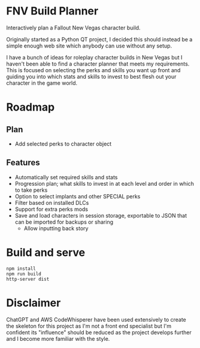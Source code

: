 # FNV Build Planner

Interactively plan a Fallout New Vegas character build. 

Originally started as a Python QT project, I decided this should instead be a simple enough web site which anybody can use without any setup.

I have a bunch of ideas for roleplay character builds in New Vegas but I haven't been able to find a character planner that meets my requirements. This is focused on selecting the perks and skills you want up front and guiding you into which stats and skills to invest to best flesh out your character in the game world.

# Roadmap

## Plan

- Add selected perks to character object

## Features

- Automatically set required skills and stats
- Progression plan; what skills to invest in at each level and order in which to take perks
- Option to select implants and other SPECIAL perks
- Filter based on installed DLCs
- Support for extra perks mods
- Save and load characters in session storage, exportable to JSON that can be imported for backups or sharing
    - Allow inputting back story

# Build and serve

```
npm install
npm run build
http-server dist
```

# Disclaimer

ChatGPT and AWS CodeWhisperer have been used extensively to create the skeleton for this project as I'm not a front end specialist but I'm confident its "influence" should be reduced as the project develops further and I become more familiar with the style.

